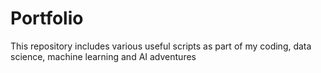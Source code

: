 # Portfolio
This repository includes various useful scripts as part of my coding, data science, machine learning and AI adventures
